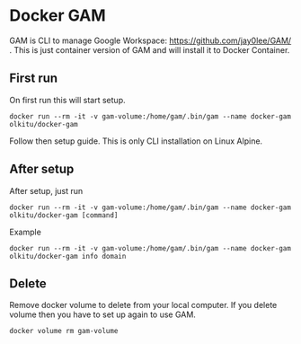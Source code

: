 # Docker GAM

GAM is CLI to manage Google Workspace: https://github.com/jay0lee/GAM/ . This is just container version of GAM and will install it to Docker Container.

## First run

On first run this will start setup.

```
docker run --rm -it -v gam-volume:/home/gam/.bin/gam --name docker-gam olkitu/docker-gam
```

Follow then setup guide. This is only CLI installation on Linux Alpine.

## After setup

After setup, just run 

```
docker run --rm -it -v gam-volume:/home/gam/.bin/gam --name docker-gam olkitu/docker-gam [command]
```

Example

```
docker run --rm -it -v gam-volume:/home/gam/.bin/gam --name docker-gam olkitu/docker-gam info domain
```

## Delete

Remove docker volume to delete from your local computer. If you delete volume then you have to set up again to use GAM.

```
docker volume rm gam-volume
```